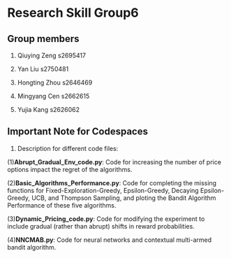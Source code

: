# **Research Skill Group6**

## **Group members**
1. Qiuying Zeng s2695417
   
2. Yan Liu s2750481

3. Hongting Zhou s2646469
   
4. Mingyang Cen s2662615
   
5. Yujia Kang s2626062

## **Important Note for Codespaces**
1. Description for different code files:

(1)**Abrupt_Gradual_Env_code.py**: Code for increasing the number of price options impact the regret of the algorithms.

(2)**Basic_Algorithms_Performance.py**: Code for completing the missing functions for Fixed-Exploration-Greedy, Epsilon-Greedy, Decaying Epsilon-Greedy, 
                                        UCB, and Thompson Sampling, and ploting the Bandit Algorithm Performance of these five algorithms.

(3)**Dynamic_Pricing_code.py**: Code for modifying the experiment to include gradual (rather than abrupt) shifts in reward probabilities.

(4)**NNCMAB.py**: Code for neural networks and contextual multi-armed bandit algorithm.
   
